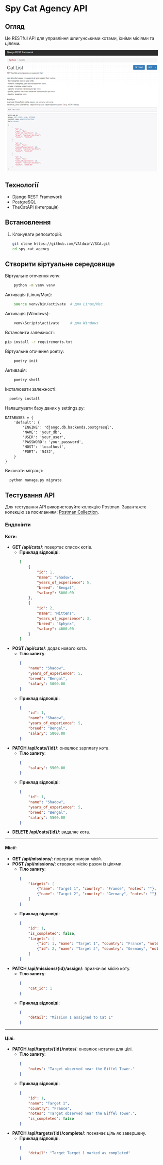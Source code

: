 # Spy Cat Agency API

## Огляд
Це RESTful API для управління шпигунськими котами, їхніми місіями та цілями.

![Screenshot of the Application](image/Preview.png)


## Технології
- Django REST Framework
- PostgreSQL
- TheCatAPI (інтеграція)

## Встановлення
1. Клонувати репозиторій:
   ```bash
   git clone https://github.com/VAlduinV/SCA.git
   cd spy_cat_agency

## Створити віртуальне середовище
Віртуальне оточення venv:
```bash
    python -m venv venv
```

Активація (Linux/Mac):
```bash 
    source venv/bin/activate  # для Linux/Mac
```
 
Активація (Windows):  
```bash  
    venv\Scripts\activate     # для Windows
```

Встановити залежності:
```bash
pip install -r requirements.txt
```

Віртуальне оточення poetry:
```bash
    poetry init
```

Активація:
```bash
    poetry shell
```

Інсталювати залежності:
```bash
  poetry install
```

Налаштувати базу даних у settings.py:
```
DATABASES = {
    'default': {
        'ENGINE': 'django.db.backends.postgresql',
        'NAME': 'your_db',
        'USER': 'your_user',
        'PASSWORD': 'your_password',
        'HOST': 'localhost',
        'PORT': '5432',
    }
}
```

Виконати міграції:
```bash
  python manage.py migrate
```

## Тестування API

Для тестування API використовуйте колекцію Postman. Завантажте колекцію за посиланням:
[Postman Collection](https://app.getpostman.com/join-team?invite_code=a104e00c1c57b8a12af0c18c0f4c3c862c5fef1adfad22a0220860257d129749).

### Ендпоінти

#### Коти:
- **GET /api/cats/**: повертає список котів.
  - **Приклад відповіді**:
    ```json
    [
        {
            "id": 1,
            "name": "Shadow",
            "years_of_experience": 5,
            "breed": "Bengal",
            "salary": 5000.00
        },
        {
            "id": 2,
            "name": "Mittens",
            "years_of_experience": 3,
            "breed": "Sphynx",
            "salary": 4000.00
        }
    ]
    ```
- **POST /api/cats/**: додає нового кота.
  - **Тіло запиту**:
    ```json
    {
        "name": "Shadow",
        "years_of_experience": 5,
        "breed": "Bengal",
        "salary": 5000.00
    }
    ```
  - **Приклад відповіді**:
    ```json
    {
        "id": 1,
        "name": "Shadow",
        "years_of_experience": 5,
        "breed": "Bengal",
        "salary": 5000.00
    }
    ```
- **PATCH /api/cats/{id}/**: оновлює зарплату кота.
  - **Тіло запиту**:
    ```json
    {
        "salary": 5500.00
    }
    ```
  - **Приклад відповіді**:
    ```json
    {
        "id": 1,
        "name": "Shadow",
        "years_of_experience": 5,
        "breed": "Bengal",
        "salary": 5500.00
    }
    ```
- **DELETE /api/cats/{id}/**: видаляє кота.

---

#### Місії:
- **GET /api/missions/**: повертає список місій.
- **POST /api/missions/**: створює місію разом із цілями.
  - **Тіло запиту**:
    ```json
    {
        "targets": [
            {"name": "Target 1", "country": "France", "notes": ""},
            {"name": "Target 2", "country": "Germany", "notes": ""}
        ]
    }
    ```
  - **Приклад відповіді**:
    ```json
    {
        "id": 1,
        "is_completed": false,
        "targets": [
            {"id": 1, "name": "Target 1", "country": "France", "notes": "", "is_completed": false},
            {"id": 2, "name": "Target 2", "country": "Germany", "notes": "", "is_completed": false}
        ]
    }
    ```
- **PATCH /api/missions/{id}/assign/**: призначає місію коту.
  - **Тіло запиту**:
    ```json
    {
        "cat_id": 1
    }
    ```
  - **Приклад відповіді**:
    ```json
    {
        "detail": "Mission 1 assigned to Cat 1"
    }
    ```

---

#### Цілі:
- **PATCH /api/targets/{id}/notes/**: оновлює нотатки для цілі.
  - **Тіло запиту**:
    ```json
    {
        "notes": "Target observed near the Eiffel Tower."
    }
    ```
  - **Приклад відповіді**:
    ```json
    {
        "id": 1,
        "name": "Target 1",
        "country": "France",
        "notes": "Target observed near the Eiffel Tower.",
        "is_completed": false
    }
    ```
- **PATCH /api/targets/{id}/complete/**: позначає ціль як завершену.
  - **Приклад відповіді**:
    ```json
    {
        "detail": "Target Target 1 marked as completed"
    }
    ```
